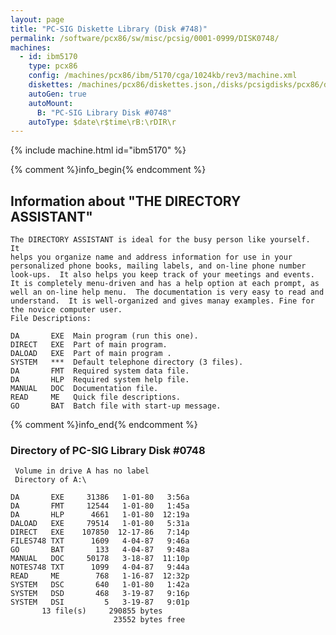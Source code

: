 ```yaml
---
layout: page
title: "PC-SIG Diskette Library (Disk #748)"
permalink: /software/pcx86/sw/misc/pcsig/0001-0999/DISK0748/
machines:
  - id: ibm5170
    type: pcx86
    config: /machines/pcx86/ibm/5170/cga/1024kb/rev3/machine.xml
    diskettes: /machines/pcx86/diskettes.json,/disks/pcsigdisks/pcx86/diskettes.json
    autoGen: true
    autoMount:
      B: "PC-SIG Library Disk #0748"
    autoType: $date\r$time\rB:\rDIR\r
---
```


{% include machine.html id="ibm5170" %}

{% comment %}info_begin{% endcomment %}

## Information about "THE DIRECTORY ASSISTANT"

    The DIRECTORY ASSISTANT is ideal for the busy person like yourself.  It
    helps you organize name and address information for use in your
    personalized phone books, mailing labels, and on-line phone number
    look-ups.  It also helps you keep track of your meetings and events.
    It is completely menu-driven and has a help option at each prompt, as
    well an on-line help menu.  The documentation is very easy to read and
    understand.  It is well-organized and gives manay examples. Fine for
    the novice computer user.
    File Descriptions:
    
    DA       EXE  Main program (run this one).
    DIRECT   EXE  Part of main program.
    DALOAD   EXE  Part of main program .
    SYSTEM   ***  Default telephone directory (3 files).
    DA       FMT  Required system data file.
    DA       HLP  Required system help file.
    MANUAL   DOC  Documentation file.
    READ     ME   Quick file descriptions.
    GO       BAT  Batch file with start-up message.
{% comment %}info_end{% endcomment %}


### Directory of PC-SIG Library Disk #0748

     Volume in drive A has no label
     Directory of A:\

    DA       EXE     31386   1-01-80   3:56a
    DA       FMT     12544   1-01-80   1:45a
    DA       HLP      4661   1-01-80  12:19a
    DALOAD   EXE     79514   1-01-80   5:31a
    DIRECT   EXE    107850  12-17-86   7:14p
    FILES748 TXT      1609   4-04-87   9:46a
    GO       BAT       133   4-04-87   9:48a
    MANUAL   DOC     50178   3-18-87  11:10p
    NOTES748 TXT      1099   4-04-87   9:44a
    READ     ME        768   1-16-87  12:32p
    SYSTEM   DSC       640   1-01-80   1:42a
    SYSTEM   DSD       468   3-19-87   9:16p
    SYSTEM   DSI         5   3-19-87   9:01p
           13 file(s)     290855 bytes
                           23552 bytes free
